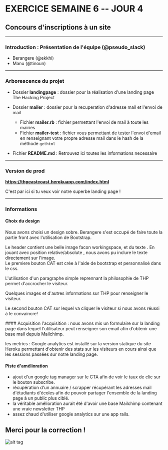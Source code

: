 # EXERCICE SEMAINE 6 -- JOUR 4
## Concours d'inscriptions à un site

-------------

### Introduction : Présentation de l'équipe (@pseudo_slack)
- Berangere (@ekkhi)
- Manu (@tinoun)

-------------

### Arborescence du projet

- Dossier **landingpage** : dossier pour la réalisation d'une landing page The Hacking Project
- Dossier **mailer** : dossier pour la recuperation d'adresse mail et l'envoi de mail
	- Fichier **mailer.rb** : fichier permettant l'envoi de mail à toute les mairies
	- Fichier **mailer-test** : fichier vous permettant de tester l'envoi d'email en renseignant votre propre adresse mail dans le hash de la méthode ```gethtml```


- Fichier **README.md** : Retrouvez ici toutes les informations necessaire

------------

### Version de prod

**https://thpeastcoast.herokuapp.com/index.html**
<p>C'est par ici si tu veux voir notre superbe landing page !</p>


------------

### Informations 

#### Choix du design
<p>Nous avons choisi un design sobre. Berangere s'est occupé de faire toute la partie front avec l'utilisation de Bootstrap. </p>
<p>
	Le header contient une belle image facon workingspace, et du texte . En jouant avec position relative/absolute , nous avons pu inclure le texte directement sur l'image.<br>
	Le premiere bouton CAT est crée à l'aide de bootstrap et personnalisé dans le css.
</p>
<p>
	L'utilisation d'un paragraphe simple reprennant la philosophie de THP permet d'accrocher le visiteur.
</p>
<p>
	Quelques images et d'autres informations sur THP pour renseigner le visiteur.
</p>
<p>
	Le second bouton CAT sur lequel va cliquer le visiteur si nous avons réussi à le convaincre!
</p>
#### Acquisition
l'acquisition : nous avons mis un formulaire sur la landing page dans lequel l'utilisateur peut renseigner son email afin d'obtenir une base mail depuis Mailchimp. 
    
les metrics : Google analytics est installé sur la version statique du site Heroku permettant d'obtenir des stats sur les visiteurs en cours ainsi que les sessions passées sur notre landing page. 
    
#### Piste d'amélioration

    
   - ajout d'un google tag manager sur le CTA afin de voir le taux de clic sur le bouton subscribe. 
   - récupération d'un annuaire / scrapper récupérant les adresses mail d'étudiants d'écoles afin de pouvoir partager l'ensemble de la landing page à un public plus ciblé. 
   - la véritable amélioration aurait été d'avoir une base Mailchimp contenant une vraie newsletter THP 
   - assez chaud d'utiliser google analytics sur une app rails. 


## Merci pour la correction ! 


![alt tag](https://user-images.githubusercontent.com/37908682/38898586-acc9ed70-4295-11e8-9433-fa83027043be.png)

